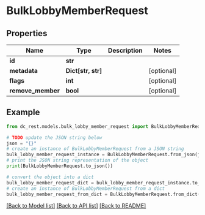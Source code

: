 # BulkLobbyMemberRequest


## Properties

Name | Type | Description | Notes
------------ | ------------- | ------------- | -------------
**id** | **str** |  | 
**metadata** | **Dict[str, str]** |  | [optional] 
**flags** | **int** |  | [optional] 
**remove_member** | **bool** |  | [optional] 

## Example

```python
from dc_rest.models.bulk_lobby_member_request import BulkLobbyMemberRequest

# TODO update the JSON string below
json = "{}"
# create an instance of BulkLobbyMemberRequest from a JSON string
bulk_lobby_member_request_instance = BulkLobbyMemberRequest.from_json(json)
# print the JSON string representation of the object
print(BulkLobbyMemberRequest.to_json())

# convert the object into a dict
bulk_lobby_member_request_dict = bulk_lobby_member_request_instance.to_dict()
# create an instance of BulkLobbyMemberRequest from a dict
bulk_lobby_member_request_from_dict = BulkLobbyMemberRequest.from_dict(bulk_lobby_member_request_dict)
```
[[Back to Model list]](../README.md#documentation-for-models) [[Back to API list]](../README.md#documentation-for-api-endpoints) [[Back to README]](../README.md)


